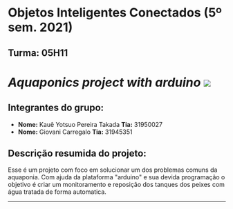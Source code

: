# Objetos Inteligentes Conectados (5º sem. 2021)

## Turma: 05H11

# *Aquaponics project with arduino*  ![](https://i.pinimg.com/originals/7c/d5/63/7cd563654dbe09f1e59385b42a3ecb7d.png)                        

## Integrantes do grupo:

* **Nome:** Kauê Yotsuo Pereira Takada **Tia:** 31950027
* **Nome:** Giovani Carregalo **Tia:** 31945351

## Descrição resumida do projeto:

Esse é um projeto com foco em solucionar um dos problemas comuns da aquaponia. Com ajuda da plataforma "arduino" e sua devida programação o objetivo é criar um monitoramento e reposição dos tanques dos peixes com água tratada de forma automatica.
______________________________________

 

 
